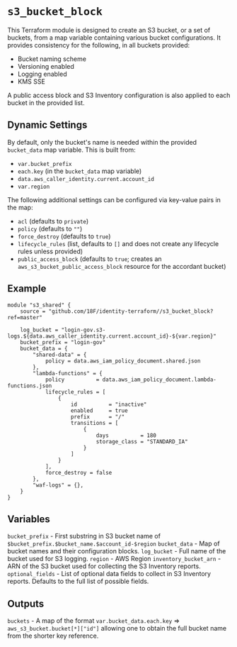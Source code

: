 # `s3_bucket_block`

This Terraform module is designed to create an S3 bucket, or a set of buckets, from a map variable containing various bucket configurations. It provides consistency for the following, in all buckets provided:

- Bucket naming scheme
- Versioning enabled
- Logging enabled
- KMS SSE

A public access block and S3 Inventory configuration is also applied to each bucket in the provided list.

## Dynamic Settings

By default, only the bucket's name is needed within the provided `bucket_data` map variable. This is built from:
- `var.bucket_prefix`
- `each.key` (in the `bucket_data` map variable)
- `data.aws_caller_identity.current.account_id`
- `var.region`

The following additional settings can be configured via key-value pairs in the map:
- `acl` (defaults to `private`)
- `policy` (defaults to `""`)
- `force_destroy` (defaults to `true`)
- `lifecycle_rules` (list, defaults to `[]` and does not create any lifecycle rules unless provided)
- `public_access_block` (defaults to `true`; creates an `aws_s3_bucket_public_access_block` resource for the accordant bucket)

## Example

```hcl
module "s3_shared" {
    source = "github.com/18F/identity-terraform//s3_bucket_block?ref=master"
    
    log_bucket = "login-gov.s3-logs.${data.aws_caller_identity.current.account_id}-${var.region}"
    bucket_prefix = "login-gov"
    bucket_data = {
        "shared-data" = {
            policy = data.aws_iam_policy_document.shared.json
        },
        "lambda-functions" = {
            policy          = data.aws_iam_policy_document.lambda-functions.json
            lifecycle_rules = [
                {
                    id          = "inactive"
                    enabled     = true
                    prefix      = "/"
                    transitions = [
                        {
                            days          = 180
                            storage_class = "STANDARD_IA"
                        }
                    ]
                }
            ],
            force_destroy = false
        }, 
        "waf-logs" = {},
    }
}
```

## Variables

`bucket_prefix` - First substring in S3 bucket name of `$bucket_prefix.$bucket_name.$account_id-$region`
`bucket_data` - Map of bucket names and their configuration blocks.
`log_bucket` - Full name of the bucket used for S3 logging.
`region` - AWS Region
`inventory_bucket_arn` - ARN of the S3 bucket used for collecting the S3 Inventory reports.
`optional_fields` - List of optional data fields to collect in S3 Inventory reports. Defaults to the full list of possible fields.

## Outputs

`buckets` - A map of the format `var.bucket_data.each.key` => `aws_s3_bucket.bucket[*]["id"]` allowing one to obtain the full bucket name from the shorter key reference.